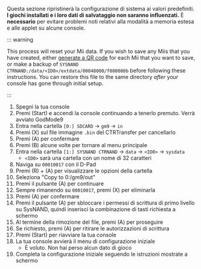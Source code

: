 Questa sezione ripristinerà la configurazione di sistema ai valori predefiniti. **I giochi installati e i loro dati di salvataggio non saranno influenzati.** È **necessario** per evitare problemi noti relativi alla modalità a memoria estesa e alle applet su alcune console.

::: warning

This process will reset your Mii data. If you wish to save any Miis that you have created, either [generate a QR code](https://en-americas-support.nintendo.com/app/answers/detail/a_id/298/~/how-to-generate-a-qr-code%E2%84%A2-for-a-mii) for each Mii that you want to save, or make a backup of `SYSNAND CTRNAND:/data/<ID0>/extdata/00048000/f000000b` before following these instructions. You can restore this file to the same directory _after_ your console has gone through initial setup.

:::

1. Spegni la tua console
2. Premi (Start) e accendi la console continuando a tenerlo premuto. Verrà avviato GodMode9
3. Entra nella cartella `[0:] SDCARD` -> `gm9` -> `in`
4. Premi (X) sul file immagine `.bin` del CTRTransfer per cancellarlo
5. Premi (A) per confermare
6. Premi (B) alcune volte per tornare al menu principale
7. Entra nella cartella `[1:] SYSNAND CTRNAND` -> `data` -> `<ID0>` -> `sysdata`
    - `<ID0>` sarà una cartella con un nome di 32 caratteri
8. Naviga su `00010017` con il D-Pad
9. Premi (R) + (A) per visualizzare le opzioni della cartella
10. Seleziona "Copy to 0:/gm9/out"
11. Premi il pulsante (A) per continuare
12. Sempre rimanendo su `00010017`, premi (X) per eliminarla
13. Premi (A) per confermare
14. Premi il pulsante (A) per sbloccare i permessi di scrittura di primo livello su SysNAND, quindi inserisci la combinazione di tasti richiesta a schermo
15. Al termine della rimozione del file, premi (A) per proseguire
16. Se richiesto, premi (A) per ritirare le autorizzazioni di scrittura
17. Premi (Start) per riavviare la tua console
18. La tua console avvierà il menu di configurazione iniziale
    - È voluto. Non hai perso alcun dato di gioco
19. Completa la configurazione iniziale seguendo le istruzioni mostrate a schermo
